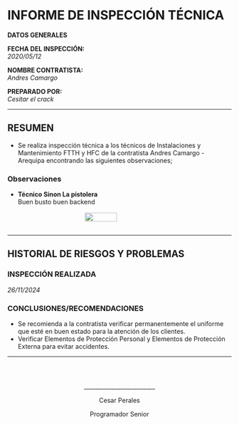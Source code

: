 # INFORME DE INSPECCIÓN TÉCNICA

**DATOS GENERALES**  

**FECHA DEL INSPECCIÓN:**  
_2020/05/12_  

**NOMBRE CONTRATISTA:**  
_Andres Camargo_  

**PREPARADO POR:**  
_Cesitar el crack_  

---

## RESUMEN

- Se realiza inspección técnica a los técnicos de Instalaciones y Mantenimiento FTTH y HFC de la contratista Andres Camargo - Arequipa encontrando las siguientes observaciones;

### Observaciones

- **Técnico Sinon La pistolera**  
  Buen busto buen backend  
  <div style="display: flex; justify-content:center; padding:1rem">
      <img src="http://127.0.0.1:5000/static/images/fdbc60bb-f687-4fec-8f44-e2438a3c6ddb.jpeg" style="width:40%;">
  </div>

---

## HISTORIAL DE RIESGOS Y PROBLEMAS

### INSPECCIÓN REALIZADA  
_26/11/2024_  

### CONCLUSIONES/RECOMENDACIONES

- Se recomienda a la contratista verificar permanentemente el uniforme que esté en buen estado para la atención de los clientes.
- Verificar Elementos de Protección Personal y Elementos de Protección Externa para evitar accidentes.

---

<!-- firma -->
<div style="text-align: center; height: 150px; padding-top: 30px;">
    <p>_________________________</p>
    <p>Cesar Perales</p>
    <p>Programador Senior</p>
</div>
